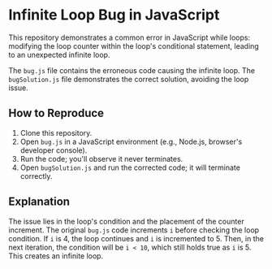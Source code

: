 # Infinite Loop Bug in JavaScript

This repository demonstrates a common error in JavaScript while loops: modifying the loop counter within the loop's conditional statement, leading to an unexpected infinite loop. 

The `bug.js` file contains the erroneous code causing the infinite loop. The `bugSolution.js` file demonstrates the correct solution, avoiding the loop issue.

## How to Reproduce
1. Clone this repository.
2. Open `bug.js` in a JavaScript environment (e.g., Node.js, browser's developer console).
3. Run the code; you'll observe it never terminates.
4. Open `bugSolution.js` and run the corrected code; it will terminate correctly.

## Explanation
The issue lies in the loop's condition and the placement of the counter increment. The original `bug.js` code increments `i` before checking the loop condition. If `i` is 4, the loop continues and `i` is incremented to 5. Then, in the next iteration, the condition will be `i < 10`, which still holds true as `i` is 5. This creates an infinite loop.